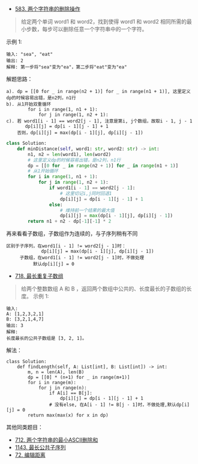 - [583. 两个字符串的删除操作](https://leetcode-cn.com/problems/delete-operation-for-two-strings/)
> 给定两个单词 word1 和 word2，找到使得 word1 和 word2 相同所需的最小步数，每步可以删除任意一个字符串中的一个字符。

示例 1:
```
输入: "sea", "eat"
输出: 2
解释: 第一步将"sea"变为"ea"，第二步将"eat"变为"ea"
```
解题思路：
```shell
a). dp = [[0 for _ in range(n2 + 1)] for _ in range(n1 + 1)], 这里定义dp的时候容易出错，是n2列，n1行
b). 从1开始双重循环  
        for i in range(1, n1 + 1):
            for j in range(1, n2 + 1):
c). 若 word1[i - 1] == word2[j - 1], 注意是第i, j个数组，故取i - 1, j - 1
       dp[i][j] = dp[i - 1][j - 1] + 1
    否则，dp[i][j] = max(dp[i - 1][j], dp[i][j - 1])
```
```python
class Solution:
    def minDistance(self, word1: str, word2: str) -> int:
        n1, n2 = len(word1), len(word2)
        # 这里定义dp的时候容易出错，是n2列，n1行
        dp = [[0 for _ in range(n2 + 1)] for _ in range(n1 + 1)]
        # 从1开始循环
        for i in range(1, n1 + 1):
            for j in range(1, n2 + 1):
                if word1[i - 1] == word2[j - 1]:
                    # 这里切记i,j同时回退1
                    dp[i][j] = dp[i - 1][j - 1] + 1
                else:
                    # 维持前一个结果的最大值
                    dp[i][j] = max(dp[i - 1][j], dp[i][j - 1])
        return n1 + n2 - dp[-1][-1] * 2
```
再来看看子数组，子数组作为连续的，与子序列稍有不同
```shell
区别于子序列，在word1[i - 1] != word2[j - 1]时：
             dp[i][j] = max(dp[i - 1][j], dp[i][j - 1])
     子数组，在word1[i - 1] != word2[j - 1]时，不做处理
          默认dp[i][j] = 0
```
- [718. 最长重复子数组](https://leetcode-cn.com/problems/maximum-length-of-repeated-subarray/)
> 给两个整数数组 A 和 B ，返回两个数组中公共的、长度最长的子数组的长度。
示例 1:
```shell
输入:
A: [1,2,3,2,1]
B: [3,2,1,4,7]
输出: 3
解释: 
长度最长的公共子数组是 [3, 2, 1]。
```
解法：
```python3
class Solution:
    def findLength(self, A: List[int], B: List[int]) -> int:
        m, n = len(A), len(B)
        dp = [[0] * (n+1) for _ in range(m+1)]
        for i in range(m):
            for j in range(n):
                if A[i] == B[j]:
                    dp[i][j] = dp[i - 1][j - 1] + 1
                # 没有else, 在A[i - 1] != B[j - 1]时，不做处理,默认dp[i][j] = 0
        return max(max(x) for x in dp)
```
其他同类题目：
- [712. 两个字符串的最小ASCII删除和](https://leetcode-cn.com/problems/minimum-ascii-delete-sum-for-two-strings/)
- [1143. 最长公共子序列](https://leetcode-cn.com/problems/longest-common-subsequence)
- [72. 编辑距离](https://leetcode-cn.com/problems/edit-distance/)
